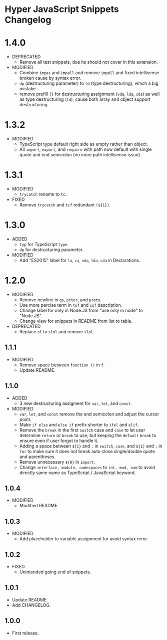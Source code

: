# Hyper JavaScript Snippets Changelog

# 1.4.0

- DEPRECATED
  - Remove all test snippets, due its should not cover in this extension.
- MODIFIED
  - Combine `impas` and `impall` and remove `impall` and fixed intellisense broken cause by syntax error.
  - `dp` (destructuring parameter) to `td` (type destructuring), which a big mistake.
  - remove prefill `{}` for destructuring assignment (`vda`, `lda`, `cda`) as well as type destructuring (`td`), cause both array and object support destructuring.

# 1.3.2

- MODIFIED
  - TypeScript type default right side as empty rather than object.
  - All `import`, `export`, and `require` with path now default with single quote and end semicolon (no more path intellisense issue).

# 1.3.1

- MODIFIED
  - `trycatch` rename to `tc`.
- FIXED
  - Remove `trycatch` and `tcf` redundant `(${1})`.

# 1.3.0

- ADDED
  - `typ` for TypeScript `type`.
  - `dp` for destructuring parameter.
- MODIFIED
  - Add "ES2015" label for `la`, `ca`, `vda`, `lda`, `cda` in Declarations.

# 1.2.0

- MODIFIED
  - Remove newline in `gs`, `pctor`, and `proto`.
  - Use more percise term in `tof` and `iof` description.
  - Change label for only in Node.JS from "use only in node" to "Node.JS".
  - Change view for snippets in README from list to table.
- DEPRECATED
  - Replace `ol` to `slol` and remove `slol`.

## 1.1.1

- MODIFIED
  - Remove space between `function ()` in `f`.
  - Update README.

## 1.1.0

- ADDED
  - 3 new destructuring assigment for `var`, `let`, and `const`.
- MODIFIED
  - `var`, `let`, and `const` remove the end semicolon and adjust the cursor point.
  - Make `if else` and `else if` prefix shorter to `ifel` and `elif`.
  - Remove the `break` in the first `switch` case and `case` to let user determine `return` or `break` to use, but keeping the `default` `break` to ensure even if user forgot to handle it.
  - Adding a space between `${1}` and `:` in `switch`, `case`, and `${1}` and `;` in `for` to make sure it does not break auto close single/double quote and parentheses.
  - Remove unnecessary `${0}` in `import`.
  - Change `interface, module, namespaces` to `int, mod, nam` to avoid directly same name as TypeScript / JavaScript keyword.

## 1.0.4

- MODIFIED
  - Modified README.

## 1.0.3

- MODIFIED
  - Add placeholder to variable assignment for avoid syntax error.

## 1.0.2

- FIXED
  - Unintended going end of snippets.

## 1.0.1

- Update README.
- Add CHANGELOG.

## 1.0.0

- First release.
